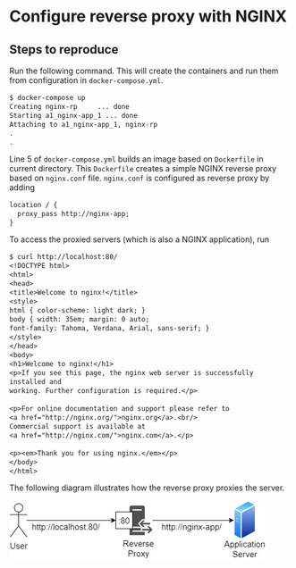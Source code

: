 # Configure reverse proxy with NGINX

## Steps to reproduce

Run the following command. This will create the containers and run them from configuration in `docker-compose.yml`.

```
$ docker-compose up
Creating nginx-rp     ... done
Starting a1_nginx-app_1 ... done
Attaching to a1_nginx-app_1, nginx-rp
.
.
```

Line 5 of `docker-compose.yml` builds an image based on `Dockerfile` in current directory. This `Dockerfile` creates a simple NGINX reverse proxy based on `nginx.conf` file. `nginx.conf` is configured as reverse proxy by adding

```
location / {
  proxy_pass http://nginx-app;
}
```

To access the proxied servers (which is also a NGINX application), run

```
$ curl http://localhost:80/
<!DOCTYPE html>
<html>
<head>
<title>Welcome to nginx!</title>
<style>
html { color-scheme: light dark; }
body { width: 35em; margin: 0 auto;
font-family: Tahoma, Verdana, Arial, sans-serif; }
</style>
</head>
<body>
<h1>Welcome to nginx!</h1>
<p>If you see this page, the nginx web server is successfully installed and
working. Further configuration is required.</p>

<p>For online documentation and support please refer to
<a href="http://nginx.org/">nginx.org</a>.<br/>
Commercial support is available at
<a href="http://nginx.com/">nginx.com</a>.</p>

<p><em>Thank you for using nginx.</em></p>
</body>
</html>
```

The following diagram illustrates how the reverse proxy proxies the server.

![](diagram.jpg)

